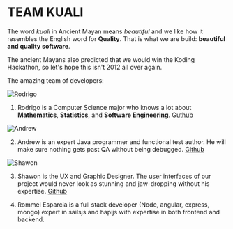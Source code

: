 
TEAM KUALI
==========

The word *kuali* in Ancient Mayan means *beautiful* and we like how it resembles the English word for **Quality**. That is what we are build: **beautiful and quality software**.

The ancient Mayans also predicted that we would win the Koding Hackathon, so let's hope this isn't 2012 all over again. 

The amazing team of developers:

![Rodrigo](https://avatars3.githubusercontent.com/u/1141128?v=3&s=400)


1. Rodrigo is a Computer Science major who knows a lot about **Mathematics**, **Statistics**, and **Software Engineering**. [Guthub](https://github.com/kouryuu)

![Andrew](https://avatars2.githubusercontent.com/u/6120041?v=3&s=460)

2. Andrew is an expert Java programmer and functional test author. He will make sure nothing gets past QA without being debugged. [Github](https://github.com/abreksa4)

![Shawon](https://koding.com/-/image/cache?endpoint=crop&grow=true&width=300&height=300&url=https%3A%2F%2Fkoding-client.s3.amazonaws.com%2Fuser%2Fitsmeshawon%2Favatar-1416113965511)

3. Shawon is the UX and Graphic Designer. The user interfaces of our project would never look as stunning and jaw-dropping without his expertise. [Github](https://github.com/newscredshawon)

4. Rommel Esparcia is a full stack developer (Node, angular, express, mongo) expert in sailsjs and hapijs with expertise in both frontend and backend.


